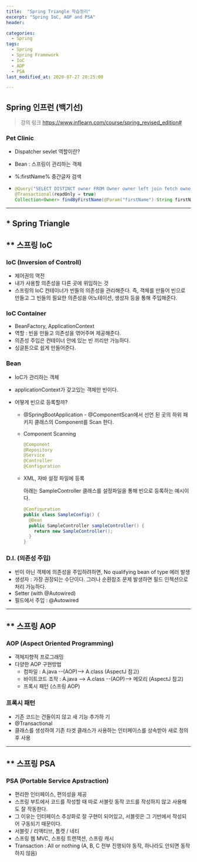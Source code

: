 ```yaml
---
title:  "Spring Triangle 학습정리"
excerpt: "Spring IoC, AOP and PSA"
header:

categories:
  - Spring
tags:
  - Spring
  - Spring Framework
  - IoC
  - AOP
  - PSA
last_modified_at: 2020-07-27 20:25:00

---
```


## Spring 인프런 (백기선)

> 강의 링크
> https://www.inflearn.com/course/spring_revised_edition#

### Pet Clinic

- Dispatcher sevlet 역할이란?

- Bean : 스프링이 관리하는 객체

- %:firstName% 중간글자 검색

- ```java
  @Query("SELECT DISTINCT owner FROM Owner owner left join fetch owner.pets WHERE owner.firstName LIKE %:firstName%")
  @Transactional(readOnly = true)
  Collection<Owner> findByFirstName(@Param("firstName") String firstName);
  ```
-----
## * Spring Triangle

## ** 스프링 IoC

### IoC (Inversion of Controll)

- 제어권의 역전
- 내가 사용할 의존성을 다른 곳에 위임하는 것
- 스프링의 IoC 컨테이너가 빈들의 의존성을 관리해준다. 즉, 객체를 만들어 빈으로 만들고 그 빈들의 필요한 의존성을 어노테이션, 생성자 등을 통해 주입해준다.

### IoC Container

- BeanFactory, ApplicationContext
- 역할 : 빈을 만들고 의존성을 엮어주며 제공해준다.
- 의존성 주입은 컨테이너 안에 있는 빈 끼리만 가능하다.
- 싱글톤으로 쉽게 만들어준다.

### Bean

- IoC가 관리하는 객체

- applicationContext가 갖고있는 객체만 빈이다.

- 어떻게 빈으로 등록할까?

  - @SpringBootApplication - @ComponentScan에서 선언 된 곳의 하위 패키지 클래스의 Component를 Scan 한다.

  - Component Scanning

    ```java
    @Component
    @Repository
    @Service
    @Controller
    @Configuration
    ```

  - XML, 자바 설정 파일에 등록

    아래는 SampleController 클래스를 설정파일을 통해 빈으로 등록하는 예시이다.

    ```java
    @Configuration
    public class SampleConfig() {
      @Bean
      public SampleController sampleController() {
        return new SampleController();
      }
    }
    ```

### D.I. (의존성 주입)

- 빈이 아닌 객체에 의존성을 주입하려하면, No qualifying bean of type 에러 발생
- 생성자 : 가장 권장되는 수단이다. 그러나 순환참조 문제 발생하면 필드 인젝션으로 처리 가능하다.
- Setter (with @Autowired)
- 필드에서 주입 : @Autowired

-----

## ** 스프링 AOP

### AOP (Aspect Oriented Programming)

- 객체지향적 프로그래밍
- 다양한 AOP 구현방법
  - 컴파일 : A.java --(AOP)--> A.class (AspectJ 참고)
  - 바이트코드 조작 : A.java --> A.class --(AOP)--> 메모리 (AspectJ 참고)
  - 프록시 패턴 (스프링 AOP)

### 프록시 패턴

- 기존 코드는 건들이지 않고 새 기능 추가하 기
- @Transactional
- 클래스를 생성하여 기존 타겟 클래스가 사용하는 인터페이스를 상속받아 새로 정의 후 사용

-----

## ** 스프링 PSA

### PSA (Portable Service Apstraction)

- 편리한 인터페이스, 편의성을 제공
- 스프링 부트에서 코드를 작성할 때 따로 서블릿 동작 코드를 작성하지 않고 사용해도 잘 작동한다.
- 그 이유는 인터페이스 추상화로 잘 구현이 되어있고, 서블릿은 그 기반에서 작성되어 구동되기 때문이다.
- 서블릿 / 리액티브, 톰캣 / 네티
- 스프링 웹 MVC, 스프링 트랜잭션, 스프링 캐시
- Transaction : All or nothing (A, B, C 전부 진행되야 동작, 하나라도 안되면 동작하지 않음)